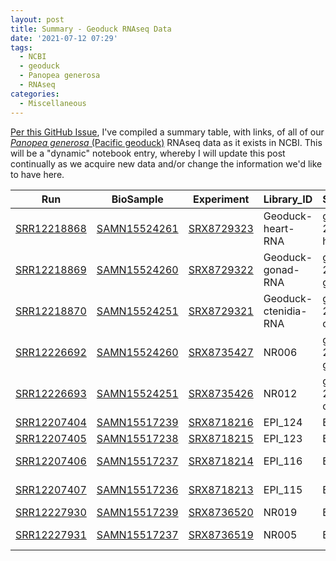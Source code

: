 ```yaml
---
layout: post
title: Summary - Geoduck RNAseq Data
date: '2021-07-12 07:29'
tags: 
  - NCBI
  - geoduck
  - Panopea generosa
  - RNAseq
categories: 
  - Miscellaneous
---
```

[Per this GitHub Issue](https://github.com/RobertsLab/resources/issues/1247), I've compiled a summary table, with links, of all of our [_Panopea generosa_ (Pacific geoduck)](http://en.wikipedia.org/wiki/Geoduck) RNAseq data as it exists in NCBI. This will be a "dynamic" notebook entry, whereby I will update this post continually as we acquire new data and/or change the information we'd like to have here.


| Run                                                                       | BioSample                                                           | Experiment                                                | Library_ID           | Sample_Name               | Tissue/Treatment    |
|---------------------------------------------------------------------------|---------------------------------------------------------------------|-----------------------------------------------------------|----------------------|---------------------------|---------------------|
| [SRR12218868](https://trace.ncbi.nlm.nih.gov/Traces/sra/?run=SRR12218868) | [SAMN15524261](https://www.ncbi.nlm.nih.gov/biosample/SAMN15524261) | [SRX8729323](https://www.ncbi.nlm.nih.gov/sra/SRX8729323) | Geoduck-heart-RNA    | geoduck-20150811-heart    | heart               |
| [SRR12218869](https://trace.ncbi.nlm.nih.gov/Traces/sra/?run=SRR12218869) | [SAMN15524260](https://www.ncbi.nlm.nih.gov/biosample/SAMN15524260) | [SRX8729322](https://www.ncbi.nlm.nih.gov/sra/SRX8729322) | Geoduck-gonad-RNA    | geoduck-20150811-gonad    | gonad               |
| [SRR12218870](https://trace.ncbi.nlm.nih.gov/Traces/sra/?run=SRR12218870) | [SAMN15524251](https://www.ncbi.nlm.nih.gov/biosample/SAMN15524251) | [SRX8729321](https://www.ncbi.nlm.nih.gov/sra/SRX8729321) | Geoduck-ctenidia-RNA | geoduck-20150811-ctenidia | ctenidia            |
| [SRR12226692](https://trace.ncbi.nlm.nih.gov/Traces/sra/?run=SRR12226692) | [SAMN15524260](https://www.ncbi.nlm.nih.gov/biosample/SAMN15524260) | [SRX8735427](https://www.ncbi.nlm.nih.gov/sra/SRX8735427) | NR006                | geoduck-20150811-gonad    | gonad               |
| [SRR12226693](https://trace.ncbi.nlm.nih.gov/Traces/sra/?run=SRR12226693) | [SAMN15524251](https://www.ncbi.nlm.nih.gov/biosample/SAMN15524251) | [SRX8735426](https://www.ncbi.nlm.nih.gov/sra/SRX8735426) | NR012                | geoduck-20150811-ctenidia | ctenidia            |
| [SRR12207404](https://trace.ncbi.nlm.nih.gov/Traces/sra/?run=SRR12207404) | [SAMN15517239](https://www.ncbi.nlm.nih.gov/biosample/SAMN15517239) | [SRX8718216](https://www.ncbi.nlm.nih.gov/sra/SRX8718216) | EPI_124              | EPI_124                   | juvenile(ambient)   |
| [SRR12207405](https://trace.ncbi.nlm.nih.gov/Traces/sra/?run=SRR12207405) | [SAMN15517238](https://www.ncbi.nlm.nih.gov/biosample/SAMN15517238) | [SRX8718215](https://www.ncbi.nlm.nih.gov/sra/SRX8718215) | EPI_123              | EPI_123                   | juvenile(ambient)   |
| [SRR12207406](https://trace.ncbi.nlm.nih.gov/Traces/sra/?run=SRR12207406) | [SAMN15517237](https://www.ncbi.nlm.nih.gov/biosample/SAMN15517237) | [SRX8718214](https://www.ncbi.nlm.nih.gov/sra/SRX8718214) | EPI_116              | EPI_116                   | juvenile(super-low) |
| [SRR12207407](https://trace.ncbi.nlm.nih.gov/Traces/sra/?run=SRR12207407) | [SAMN15517236](https://www.ncbi.nlm.nih.gov/biosample/SAMN15517236) | [SRX8718213](https://www.ncbi.nlm.nih.gov/sra/SRX8718213) | EPI_115              | EPI_115                   | juvenile(super-low) |
| [SRR12227930](https://trace.ncbi.nlm.nih.gov/Traces/sra/?run=SRR12227930) | [SAMN15517239](https://www.ncbi.nlm.nih.gov/biosample/SAMN15517239) | [SRX8736520](https://www.ncbi.nlm.nih.gov/sra/SRX8736520) | NR019                | EPI_124                   | juvenile(ambient)   |
| [SRR12227931](https://trace.ncbi.nlm.nih.gov/Traces/sra/?run=SRR12227931) | [SAMN15517237](https://www.ncbi.nlm.nih.gov/biosample/SAMN15517237) | [SRX8736519](https://www.ncbi.nlm.nih.gov/sra/SRX8736519) | NR005                | EPI_116                   | juvenile(super-low) |
